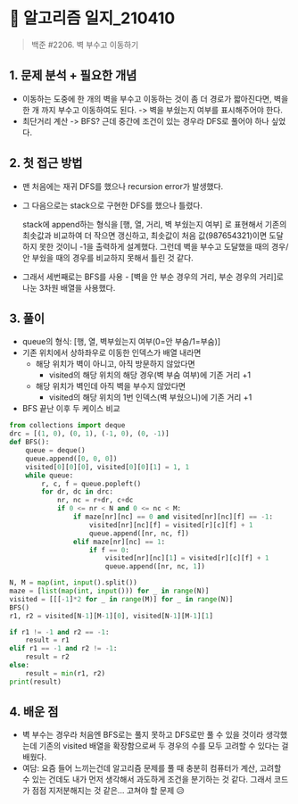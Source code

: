 # 📝 알고리즘 일지_210410

> 백준 #2206. 벽 부수고 이동하기

## 1. 문제 분석 + 필요한 개념

- 이동하는 도중에 한 개의 벽을 부수고 이동하는 것이 좀 더 경로가 짧아진다면, 벽을 한 개 까지 부수고 이동하여도 된다. -> 벽을 부쉈는지 여부를 표시해주어야 한다.
- 최단거리 계산 -> BFS? 근데 중간에 조건이 있는 경우라 DFS로 풀어야 하나 싶었다.



## 2. 첫 접근 방법

- 맨 처음에는 재귀 DFS를 했으나 recursion error가 발생했다.

- 그 다음으로는 stack으로 구현한 DFS를 했으나 틀렸다.

  stack에 append하는 형식을 [행, 열, 거리, 벽 부쉈는지 여부] 로 표현해서 기존의 최솟값과 비교하여 더 작으면 갱신하고, 최솟값이 처음 값(987654321)이면 도달하지 못한 것이니 -1을 출력하게 설계했다. 그런데 벽을 부수고 도달했을 때의 경우/안 부쉈을 때의 경우를 비교하지 못해서 틀린 것 같다.

- 그래서 세번째로는 BFS를 사용 - [벽을 안 부순 경우의 거리, 부순 경우의 거리]로 나눈 3차원 배열을 사용했다.



## 3. 풀이

- queue의 형식: [행, 열, 벽부쉈는지 여부(0=안 부숨/1=부숨)]
- 기존 위치에서 상하좌우로 이동한 인덱스가 배열 내라면
  - 해당 위치가 벽이 아니고, 아직 방문하지 않았다면
    - visited의 해당 위치의 해당 경우(벽 부숨 여부)에 기존 거리 +1
  - 해당 위치가 벽인데 아직 벽을 부수지 않았다면
    - visited의 해당 위치의 1번 인덱스(벽 부쉈으니)에 기존 거리 +1
- BFS 끝난 이후 두 케이스 비교

```python
from collections import deque
drc = [(1, 0), (0, 1), (-1, 0), (0, -1)]
def BFS():
    queue = deque()
    queue.append([0, 0, 0])
    visited[0][0][0], visited[0][0][1] = 1, 1
    while queue:
        r, c, f = queue.popleft()
        for dr, dc in drc:
            nr, nc = r+dr, c+dc
            if 0 <= nr < N and 0 <= nc < M:
                if maze[nr][nc] == 0 and visited[nr][nc][f] == -1:
                    visited[nr][nc][f] = visited[r][c][f] + 1
                    queue.append([nr, nc, f])
                elif maze[nr][nc] == 1:
                    if f == 0:
                        visited[nr][nc][1] = visited[r][c][f] + 1
                        queue.append([nr, nc, 1])

N, M = map(int, input().split())
maze = [list(map(int, input())) for _ in range(N)]
visited = [[[-1]*2 for _ in range(M)] for _ in range(N)]
BFS()
r1, r2 = visited[N-1][M-1][0], visited[N-1][M-1][1]

if r1 != -1 and r2 == -1:
    result = r1
elif r1 == -1 and r2 != -1:
    result = r2
else:
    result = min(r1, r2)
print(result)
```



## 4. 배운 점

- 벽 부수는 경우라 처음엔 BFS로는 풀지 못하고 DFS로만 풀 수 있을 것이라 생각했는데 기존의 visited 배열을 확장함으로써 두 경우의 수를 모두 고려할 수 있다는 걸 배웠다.
- 여담: 요즘 들어 느끼는건데 알고리즘 문제를 풀 때 충분히 컴퓨터가 계산, 고려할 수 있는 건데도 내가 먼저 생각해서 과도하게 조건을 분기하는 것 같다. 그래서 코드가 점점 지저분해지는 것 같은... 고쳐야 할 문제 😥